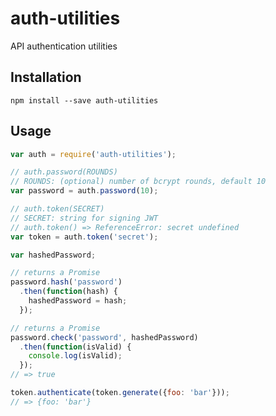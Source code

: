# auth-utilities
API authentication utilities

## Installation
`npm install --save auth-utilities`

## Usage
```javascript
var auth = require('auth-utilities');

// auth.password(ROUNDS)
// ROUNDS: (optional) number of bcrypt rounds, default 10
var password = auth.password(10);

// auth.token(SECRET)
// SECRET: string for signing JWT
// auth.token() => ReferenceError: secret undefined
var token = auth.token('secret');

var hashedPassword;

// returns a Promise
password.hash('password')
  .then(function(hash) {
    hashedPassword = hash;
  });

// returns a Promise
password.check('password', hashedPassword)
  .then(function(isValid) {
    console.log(isValid);
  });
// => true

token.authenticate(token.generate({foo: 'bar'}));
// => {foo: 'bar'}
```
